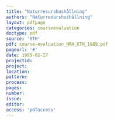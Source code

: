 ```yaml
---
title: "Naturresurshushållning"
authors: "Naturresurshushållning"
layout: pdfpage
categories: courseevaluation
doctype: pdf
source: 'KTH'
pdf: course-evaluation_NRH_KTH_1989.pdf
pageurl: '#'
date: 1989-02-27
projectid:
project:
location:
pattern:
process:
pages:
number:
issue:
editor:
access: 'pdfaccess'
---
```

